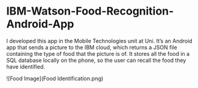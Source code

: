 # IBM-Watson-Food-Recognition-Android-App

I developed this app in the Mobile Technologies unit at Uni. It’s an Android app that sends a picture to the IBM cloud, which returns a JSON file containing the type of food that the picture is of. It stores all the food in a SQL database locally on the phone, so the user can recall the food they have identified. 

![Food Image](Food Identification.png)

